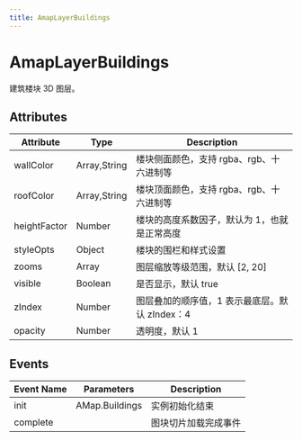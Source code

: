 ```yaml
---
title: AmapLayerBuildings
---
```


# AmapLayerBuildings
建筑楼块 3D 图层。

## Attributes

Attribute | Type | Description
---|---|---|
wallColor | Array<String>,String | 楼块侧面颜色，支持 rgba、rgb、十六进制等
roofColor | Array<String>,String | 楼块顶面颜色，支持 rgba、rgb、十六进制等
heightFactor | Number | 楼块的高度系数因子，默认为 1，也就是正常高度
styleOpts | Object | 楼块的围栏和样式设置
zooms | Array | 图层缩放等级范围，默认 [2, 20]
visible | Boolean | 是否显示，默认 true
zIndex | Number | 图层叠加的顺序值，1 表示最底层。默认 zIndex：4
opacity | Number | 透明度，默认 1

## Events

Event Name | Parameters | Description
---|---|---|
init | AMap.Buildings | 实例初始化结束
complete |  | 图块切片加载完成事件
